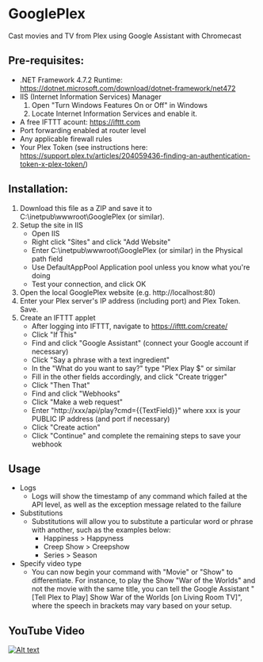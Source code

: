 # GooglePlex
Cast movies and TV from Plex using Google Assistant with Chromecast

## Pre-requisites:
* .NET Framework 4.7.2 Runtime: https://dotnet.microsoft.com/download/dotnet-framework/net472
* IIS (Internet Information Services) Manager
	1. Open "Turn Windows Features On or Off" in Windows
	2. Locate Internet Information Services and enable it.
* A free IFTTT acount: https://ifttt.com
* Port forwarding enabled at router level
* Any applicable firewall rules
* Your Plex Token (see instructions here: https://support.plex.tv/articles/204059436-finding-an-authentication-token-x-plex-token/)

## Installation:
1. Download this file as a ZIP and save it to C:\inetpub\wwwroot\GooglePlex (or similar).
2. Setup the site in IIS
	* Open IIS
	* Right click "Sites" and click "Add Website"
	* Enter C:\inetpub\wwwroot\GooglePlex (or similar) in the Physical path field
	* Use DefaultAppPool Application pool unless you know what you're doing
	* Test your connection, and click OK
3. Open the local GooglePlex website (e.g. http://localhost:80)
4. Enter your Plex server's IP address (including port) and Plex Token.  Save.
5. Create an IFTTT applet
	* After logging into IFTTT, navigate to https://ifttt.com/create/
	* Click "If This"
	* Find and click "Google Assistant" (connect your Google account if necessary)
	* Click "Say a phrase with a text ingredient"
	* In the "What do you want to say?" type "Plex Play $" or similar
	* Fill in the other fields accordingly, and click "Create trigger"
	* Click "Then That"
	* Find and click "Webhooks"
	* Click "Make a web request"
	* Enter "http://xxx/api/play?cmd={{TextField}}" where xxx is your PUBLIC IP address (and port if necessary)
	* Click "Create action"
	* Click "Continue" and complete the remaining steps to save your webhook

## Usage
- Logs
	- Logs will show the timestamp of any command which failed at the API level, as well as the exception message related to the failure
- Substitutions
	- Substitutions will allow you to substitute a particular word or phrase with another, such as the examples below:
		- Happiness > Happyness
		- Creep Show > Creepshow
		- Series > Season
- Specify video type
	- You can now begin your command with "Movie" or "Show" to differentiate.  For instance, to play the Show "War of the Worlds" and not the movie with the same title, you can tell the Google Assistant "\[Tell Plex to Play\] Show War of the Worlds \[on Living Room TV\]", where the speech in brackets may vary based on your setup.

## YouTube Video
[![Alt text](https://img.youtube.com/vi/8f3mzAZ12Mo/0.jpg)](https://youtu.be/8f3mzAZ12Mo)
